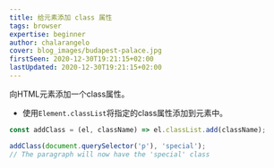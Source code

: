 ```yaml
---
title: 给元素添加 class 属性
tags: browser
expertise: beginner
author: chalarangelo
cover: blog_images/budapest-palace.jpg
firstSeen: 2020-12-30T19:21:15+02:00
lastUpdated: 2020-12-30T19:21:15+02:00
---
```


向HTML元素添加一个class属性。

- 使用`Element.classList`将指定的class属性添加到元素中。

```js
const addClass = (el, className) => el.classList.add(className);
```

```js
addClass(document.querySelector('p'), 'special');
// The paragraph will now have the 'special' class
```
